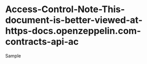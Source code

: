 # Access-Control-Note-This-document-is-better-viewed-at-https-docs.openzeppelin.com-contracts-api-ac
Sample
